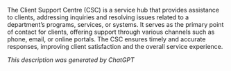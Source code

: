 The Client Support Centre (CSC) is a service hub that provides assistance to clients, addressing inquiries and resolving issues related to a department’s programs, services, or systems. It serves as the primary point of contact for clients, offering support through various channels such as phone, email, or online portals. The CSC ensures timely and accurate responses, improving client satisfaction and the overall service experience.

*This description was generated by ChatGPT*
